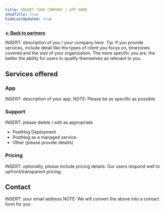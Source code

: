 ```yaml
---
title: INSERT YOUR COMPANY / APP NAME
showTitle: true
hideLastUpdated: true
---
```


**[← Back to partners](/partners)**

INSERT: description of you / your company here. Tip: If you provide services, include detail like the types of client you focus on, timezones covered and the size of your organization. The more specific you are, the better the ability for users to qualify themselves as relevant to you.

## Services offered

### App

INSERT: description of your app.
NOTE: Please be as specific as possible

### Support

INSERT: please delete / edit as appropriate

- PostHog Deployment
- PostHog as a managed service
- Other (please provide details)

### Pricing

INSERT: optionally, please include pricing details. Our users respond well to upfront/transparent pricing.

## Contact

INSERT: your email address
NOTE: We will convert the above into a contact form for you